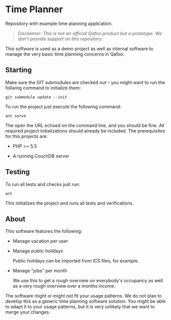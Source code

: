 # Time Planner

Repository with example time planning application.

> *Disclaimer: This is not an official Qafoo product but a prototype. We don't
> provide support on this repository.*

This software is used as a demo project as well as internal software to manage
the very basic time planning concerns in Qafoo.

## Starting

Make sure the GIT submodules are checked out – you might want to run the
follwing command to initialize them:

    git submodule update --init

To run the project just execute the following command:

    ant serve

The open the URL echoed on the command line, and you should be fine. All
required project initializations should already be included. The prerequisites
for this projects are:

* PHP >= 5.5

* A running CouchDB server

## Testing

To run all tests and checks just run:

    ant

This initializes the project and runs all tests and verifications.

## About

This software features the following:

* Manage vacation per user

* Manage public holidays

  Public holidays can be imported from ICS files, for example.

* Manage "jobs" per month

  We use this to get a rough overview on everybody's occupancy as well as a very
  rough overview over a months income.

The software might or might not fit your usage patterns. We do not plan to
develop this as a generic time planning software solution. You might be able to
adapt it to your usage patterns, but it is very unlikely that we want to merge
your changes.
